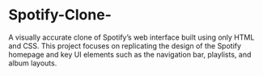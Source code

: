 # Spotify-Clone-
A visually accurate clone of Spotify’s web interface built using only HTML and CSS. This project focuses on replicating the design of the Spotify homepage and key UI elements such as the navigation bar, playlists, and album layouts.
